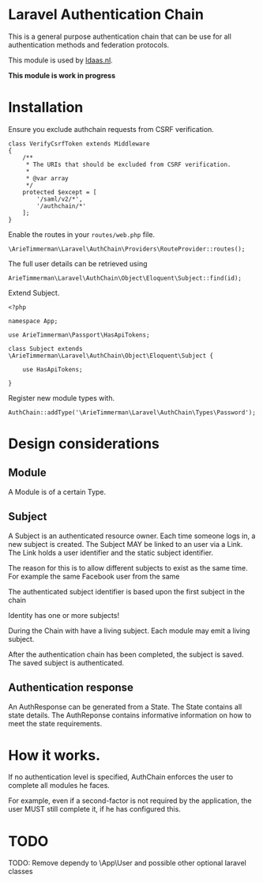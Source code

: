 # Laravel Authentication Chain

This is a general purpose authentication chain that can be use for all authentication methods and federation protocols.

This module is used by [Idaas.nl](https://www.idaas.nl/).

__This module is work in progress__

# Installation

Ensure you exclude authchain requests from CSRF verification.

~~~
class VerifyCsrfToken extends Middleware
{
    /**
     * The URIs that should be excluded from CSRF verification.
     *
     * @var array
     */
    protected $except = [
        '/saml/v2/*',
        '/authchain/*'
    ];
}
~~~

Enable the routes in your `routes/web.php` file.

~~~.php
\ArieTimmerman\Laravel\AuthChain\Providers\RouteProvider::routes();
~~~

The full user details can be retrieved using

~~~.php
ArieTimmerman\Laravel\AuthChain\Object\Eloquent\Subject::find(id);
~~~

Extend Subject.

~~~
<?php

namespace App;

use ArieTimmerman\Passport\HasApiTokens;

class Subject extends \ArieTimmerman\Laravel\AuthChain\Object\Eloquent\Subject {

    use HasApiTokens;

}
~~~


Register new module types with.

~~~.php
AuthChain::addType('\ArieTimmerman\Laravel\AuthChain\Types\Password');
~~~

# Design considerations

## Module

A Module is of a certain Type.

## Subject

A Subject is an authenticated resource owner.
Each time someone logs in, a new subject is created. The Subject MAY be linked to an user via a Link.
The Link holds a user identifier and the static subject identifier.

The reason for this is to allow different subjects to exist as the same time. For example the same Facebook user from the same 

The authenticated subject identifier is based upon the first subject in the chain

Identity has one or more subjects!

During the Chain with have a living subject. Each module may emit a living subject.

After the authentication chain has been completed, the subject is saved. The saved subject is authenticated.

## Authentication response

An AuthResponse can be generated from a State. The State contains all state details. The AuthReponse contains informative information on how to meet the state requirements.

# How it works.

If no authentication level is specified, AuthChain enforces the user to complete all modules he faces.

For example, even if a second-factor is not required by the application, the user MUST still complete it, if he has configured this.

# TODO

TODO: Remove dependy to \App\User and possible other optional laravel classes